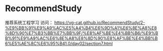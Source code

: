 # RecommendStudy
推荐系统工程学习
访问：
https://vg-cat.github.io/RecommendStudy/2-%E9%BB%91%E9%A9%AC%E5%A4%B4%E6%9D%A1%E6%8E%A8%E8%8D%90%E7%B3%BB%E7%BB%9F/%E8%AF%BE%E4%BB%B6/%E9%BB%91%E9%A9%AC%E6%8E%A8%E8%8D%90%E8%AF%BE%E4%BB%B6%E5%AE%8C%E6%95%B41.0/day02/section7.html
